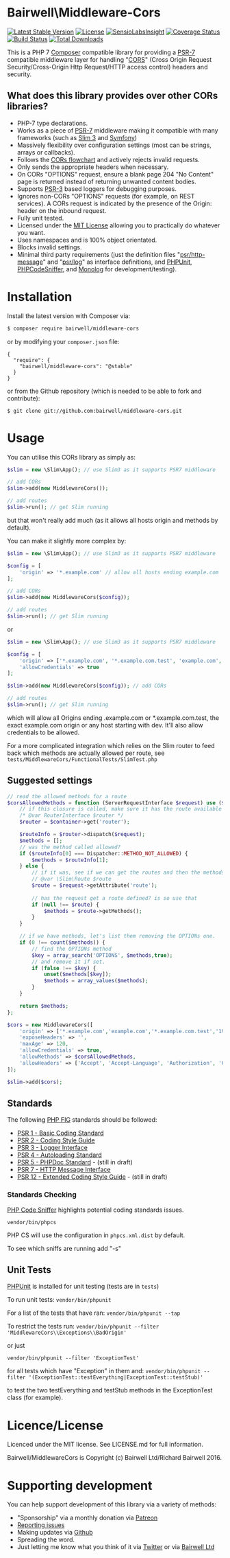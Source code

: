 # Bairwell\Middleware-Cors

[![Latest Stable Version](https://poser.pugx.org/bairwell/middleware-cors/v/stable)](https://packagist.org/packages/bairwell/middleware-cors)
[![License](https://poser.pugx.org/bairwell/middleware-cors/license)](https://packagist.org/packages/bairwell/middleware-cors)
[![SensioLabsInsight](https://insight.sensiolabs.com/projects/8aea9987-e478-4faa-a3fe-728e9423b4e7/mini.png)](https://insight.sensiolabs.com/projects/8aea9987-e478-4faa-a3fe-728e9423b4e7)
[![Coverage Status](https://coveralls.io/repos/bairwell/middleware-cors/badge.svg?branch=master&service=github)](https://coveralls.io/github/bairwell/middleware-cors?branch=master)
[![Build Status](https://travis-ci.org/bairwell/middleware-cors.svg?branch=master)](https://travis-ci.org/bairwell/middleware-cors)
[![Total Downloads](https://poser.pugx.org/bairwell/middleware-cors/downloads)](https://packagist.org/packages/bairwell/middleware-cors)

This is a PHP 7 [Composer](https://getcomposer.org/) compatible library for providing a [PSR-7](http://www.php-fig.org/psr/psr-7/) compatible middleware layer for handling
"[CORS](https://developer.mozilla.org/en-US/docs/Web/HTTP/Access_control_CORS)" (Cross Origin Request Security/Cross-Origin Http Request/HTTP access control) headers and security.

## What does this library provides over other CORs libraries?

* PHP-7 type declarations.
* Works as a piece of [PSR-7](http://www.php-fig.org/psr/psr-7/) middleware making it compatible with many frameworks (such as [Slim 3](http://slimframework.com) and [Symfony](http://symfony.com/blog/psr-7-support-in-symfony-is-here))
* Massively flexibility over configuration settings (most can be strings, arrays or callbacks).
* Follows the [CORs flowchart](http://www.html5rocks.com/static/images/cors_server_flowchart.png) and actively rejects invalid requests.
* Only sends the appropriate headers when necessary.
* On CORs "OPTIONS" request, ensure a blank page 204 "No Content" page is returned instead of returning unwanted content bodies.
* Supports [PSR-3](http://www.php-fig.org/psr/psr-3/) based loggers for debugging purposes.
* Ignores non-CORs "OPTIONS" requests (for example, on REST services). A CORs request is indicated by the presence of the Origin: header on the inbound request.
* Fully unit tested.
* Licensed under the [MIT License](https://opensource.org/licenses/MIT) allowing you to practically do whatever you want.
* Uses namespaces and is 100% object orientated.
* Blocks invalid settings.
* Minimal third party requirements (just the definition files "[psr/http-message](https://github.com/php-fig/http-message)" and "[psr/log](https://github.com/php-fig/log)" as interface definitions, and [PHPUnit](https://phpunit.de/), [PHPCodeSniffer](http://www.squizlabs.com/php-codesniffer), and [Monolog](https://github.com/Seldaek/monolog) for development/testing).

# Installation
Install the latest version with Composer via:

```bash
$ composer require bairwell/middleware-cors
```

or by modifying your `composer.json` file:
````
{
  "require": {
    "bairwell/middleware-cors": "@stable"
  }
}
````

or from the Github repository (which is needed to be able to fork and contribute):
````
$ git clone git://github.com:bairwell/middleware-cors.git
````

# Usage

You can utilise this CORs library as simply as:

```php
$slim = new \Slim\App(); // use Slim3 as it supports PSR7 middleware

// add CORs
$slim->add(new MiddlewareCors());

// add routes
$slim->run(); // get Slim running
```

but that won't really add much (as it allows all hosts origin and methods by default).

You can make it slightly more complex by:

```php
$slim = new \Slim\App(); // use Slim3 as it supports PSR7 middleware

$config = [
    'origin' => '*.example.com' // allow all hosts ending example.com
];

// add CORs
$slim->add(new MiddlewareCors($config));

// add routes
$slim->run(); // get Slim running
```

or

```php
$slim = new \Slim\App(); // use Slim3 as it supports PSR7 middleware

$config = [
    'origin' => ['*.example.com', '*.example.com.test', 'example.com', 'dev.*'],
    'allowCredentials' => true
];

$slim->add(new MiddlewareCors($config)); // add CORs

// add routes
$slim->run(); // get Slim running
```

which will allow all Origins ending .example.com or *.example.com.test, the exact example.com origin or
any host starting with dev. It'll also allow credentials to be allowed.

For a more complicated integration which relies on the Slim router to feed back which methods are actually
allowed per route, see ``tests/MiddlewareCors/FunctionalTests/SlimTest.php``

## Suggested settings
```php
// read the allowed methods for a route
$corsAllowedMethods = function (ServerRequestInterface $request) use ($container) : array {
    // if this closure is called, make sure it has the route available in the container.
    /* @var RouterInterface $router */
    $router = $container->get('router');

    $routeInfo = $router->dispatch($request);
    $methods = [];
    // was the method called allowed?
    if ($routeInfo[0] === Dispatcher::METHOD_NOT_ALLOWED) {
        $methods = $routeInfo[1];
    } else {
        // if it was, see if we can get the routes and then the methods from it.
        // @var \Slim\Route $route
        $route = $request->getAttribute('route');
        
        // has the request get a route defined? is so use that
        if (null !== $route) {
            $methods = $route->getMethods();
        }
    }

    // if we have methods, let's list them removing the OPTIONs one.
    if (0 !== count($methods)) {
        // find the OPTIONs method
        $key = array_search('OPTIONS', $methods,true);
        // and remove it if set.
        if (false !== $key) {
            unset($methods[$key]);
            $methods = array_values($methods);
        }
    }

    return $methods;
};

$cors = new MiddlewareCors([
    'origin' => ['*.example.com','example.com','*.example.com.test','192.168.*','10.*'],
    'exposeHeaders' => '',
    'maxAge' => 120,
    'allowCredentials' => true,
    'allowMethods' => $corsAllowedMethods,
    'allowHeaders' => ['Accept', 'Accept-Language', 'Authorization', 'Content-Type','DNT','Keep-Alive','User-Agent','X-Requested-With','If-Modified-Since','Cache-Control','Origin'],
]);

$slim->add($cors);
```
## Standards

The following [PHP FIG](http://www.php-fig.org/psr/) standards should be followed:

 * [PSR 1 - Basic Coding Standard](http://www.php-fig.org/psr/psr-1/)
 * [PSR 2 - Coding Style Guide](http://www.php-fig.org/psr/psr-2/)
 * [PSR 3 - Logger Interface](http://www.php-fig.org/psr/psr-3/)
 * [PSR 4 - Autoloading Standard](http://www.php-fig.org/psr/psr-4/)
 * [PSR 5 - PHPDoc Standard](https://github.com/phpDocumentor/fig-standards/tree/master/proposed) - (still in draft)
 * [PSR 7 - HTTP Message Interface](http://www.php-fig.org/psr/psr-7/) 
 * [PSR 12 - Extended Coding Style Guide](https://github.com/php-fig/fig-standards/blob/master/proposed/extended-coding-style-guide.md) - (still in draft)
 
### Standards Checking
[PHP Code Sniffer](https://github.com/squizlabs/PHP_CodeSniffer/) highlights potential coding standards issues.

`vendor/bin/phpcs`

PHP CS will use the configuration in `phpcs.xml.dist` by default.

To see which sniffs are running add "-s"

## Unit Tests
[PHPUnit](http://phpunit.de) is installed for unit testing (tests are in `tests`)

To run unit tests:
`vendor/bin/phpunit`

For a list of the tests that have ran:
`vendor/bin/phpunit --tap`

To restrict the tests run:
`vendor/bin/phpunit --filter 'MiddlewareCors\\Exceptions\\BadOrigin'`

or just

`vendor/bin/phpunit --filter 'ExceptionTest'`

for all tests which have "Exception" in them and:
`vendor/bin/phpunit --filter '(ExceptionTest::testEverything|ExceptionTest::testStub)'`

to test the two testEverything and testStub methods in the ExceptionTest class (for example).

# Licence/License

Licenced under the MIT license. See LICENSE.md for full information.

Bairwell/MiddlewareCors is Copyright (c) Bairwell Ltd/Richard Bairwell 2016.

# Supporting development

You can help support development of this library via a variety of methods:
 * "Sponsorship" via a monthly donation via [Patreon](https://www.patreon.com/rbairwell)
 * [Reporting issues](https://github.com/bairwell/middleware-cors/issues)
 * Making updates via [Github](https://github.com/bairwell/middleware-cors)
 * Spreading the word.
 * Just letting me know what you think of it via [Twitter](http://twitter.com/rbairwell) or via [Bairwell Ltd](http://www.bairwell.com)
